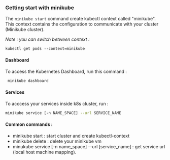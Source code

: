 ### Getting start with minikube

The `minikube start` command create kubectl context called "minikube". This context contains the configuration to communicate with your cluster (Minikube cluster). 

*Note : you can switch between context :*

 `kubectl get pods --context=minikube`

#### Dashboard

To access the Kubernetes Dashboard, run this command :

```sh
 minikube dashboard   
```

#### Services

To acccess your services inside k8s cluster, run : 

```sh
minikube service [-n NAME_SPACE] --url SERVICE_NAME
```



#### Common commands :

*  minikube start : start cluster and create kubectl-context
*  minikube delete : delete your minikube vm
*  minukube service [-n name_space] --url [service_name] : get service url (local host machine mapping).  


